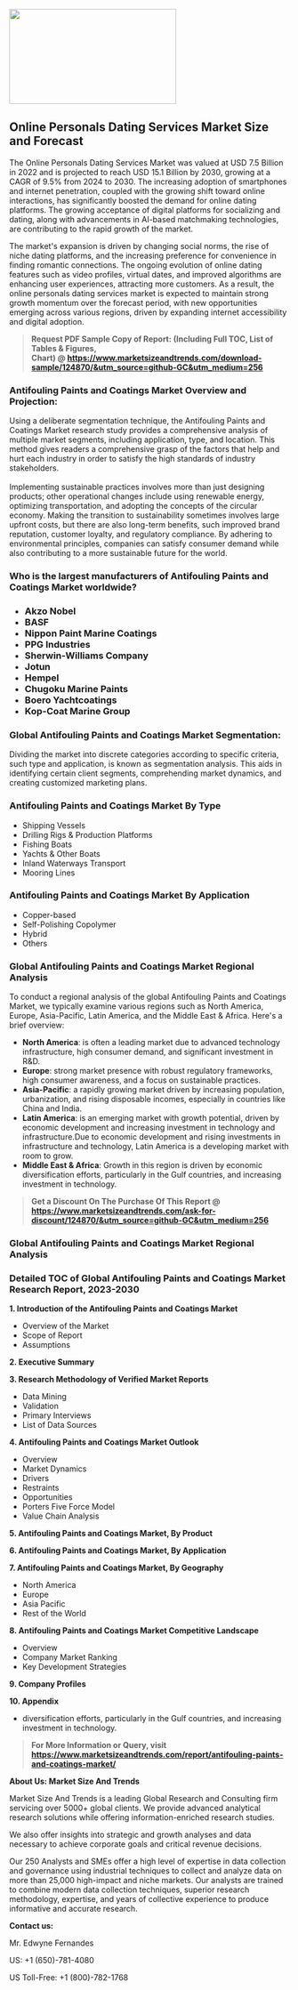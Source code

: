 <p><img class="alignnone size-medium wp-image-20088" src="https://ffe5etoiles.com/wp-content/uploads/2024/12/MST1-300x171.png" alt="" width="300" height="171" /></p><h2>Online Personals Dating Services Market Size and Forecast</h2><p>The Online Personals Dating Services Market was valued at USD 7.5 Billion in 2022 and is projected to reach USD 15.1 Billion by 2030, growing at a CAGR of 9.5% from 2024 to 2030. The increasing adoption of smartphones and internet penetration, coupled with the growing shift toward online interactions, has significantly boosted the demand for online dating platforms. The growing acceptance of digital platforms for socializing and dating, along with advancements in AI-based matchmaking technologies, are contributing to the rapid growth of the market.</p><p>The market's expansion is driven by changing social norms, the rise of niche dating platforms, and the increasing preference for convenience in finding romantic connections. The ongoing evolution of online dating features such as video profiles, virtual dates, and improved algorithms are enhancing user experiences, attracting more customers. As a result, the online personals dating services market is expected to maintain strong growth momentum over the forecast period, with new opportunities emerging across various regions, driven by expanding internet accessibility and digital adoption.</p></p><blockquote id="" class=""><strong>Request PDF Sample Copy of Report: (Including Full TOC, List of Tables &amp; Figures, Chart)&nbsp;@&nbsp;<strong><a href="https://www.marketsizeandtrends.com/download-sample/124870/&utm_source=github-GC&utm_medium=256" target="_blank">https://www.marketsizeandtrends.com/download-sample/124870/&utm_source=github-GC&utm_medium=256</a></strong></strong></blockquote><h3 id="" class="">Antifouling Paints and Coatings Market&nbsp;Overview and Projection:</h3><p id="" class="">Using a deliberate segmentation technique, the Antifouling Paints and Coatings Market research study provides a comprehensive analysis of multiple market segments, including application, type, and location. This method gives readers a comprehensive grasp of the factors that help and hurt each industry in order to satisfy the high standards of industry stakeholders. <br /> <br />Implementing sustainable practices involves more than just designing products; other operational changes include using renewable energy, optimizing transportation, and adopting the concepts of the circular economy. Making the transition to sustainability sometimes involves large upfront costs, but there are also long-term benefits, such improved brand reputation, customer loyalty, and regulatory compliance. By adhering to environmental principles, companies can satisfy consumer demand while also contributing to a more sustainable future for the world.</p><h3 id="" class="">Who is the largest manufacturers of&nbsp;Antifouling Paints and Coatings Market worldwide?</h3><h3 class=""><p><ul><li>Akzo Nobel </li><li> BASF </li><li> Nippon Paint Marine Coatings </li><li> PPG Industries </li><li> Sherwin-Williams Company </li><li> Jotun </li><li> Hempel </li><li> Chugoku Marine Paints </li><li> Boero Yachtcoatings </li><li> Kop-Coat Marine Group</li></ul></p></h3><h3 id="" class="">Global&nbsp;Antifouling Paints and Coatings Market Segmentation:</h3><p id="" class="">Dividing the market into discrete categories according to specific criteria, such type and application, is known as segmentation analysis. This aids in identifying certain client segments, comprehending market dynamics, and creating customized marketing plans.</p><h3 id="" class="">Antifouling Paints and Coatings Market&nbsp;By Type</h3><p><p><ul><li>Shipping Vessels </li><li> Drilling Rigs & Production Platforms </li><li> Fishing Boats </li><li> Yachts & Other Boats </li><li> Inland Waterways Transport </li><li> Mooring Lines</p></li></ul></p></p><h3 id="" class="">Antifouling Paints and Coatings Market&nbsp;By Application</h3><p class=""><p><ul><li>Copper-based </li><li> Self-Polishing Copolymer </li><li> Hybrid </li><li> Others</li></ul></p></p><h3 id="" class="">Global Antifouling Paints and Coatings Market Regional Analysis</h3><p id="" class="">To conduct a regional analysis of the global Antifouling Paints and Coatings Market, we typically examine various regions such as North America, Europe, Asia-Pacific, Latin America, and the Middle East &amp; Africa. Here's a brief overview:</p><ul><li><strong>North America</strong>: is often a leading market due to advanced technology infrastructure, high consumer demand, and significant investment in R&amp;D.</li><li><strong>Europe</strong>: strong market presence with robust regulatory frameworks, high consumer awareness, and a focus on sustainable practices.</li><li><strong>Asia-Pacific</strong>: a rapidly growing market driven by increasing population, urbanization, and rising disposable incomes, especially in countries like China and India.</li><li><strong>Latin America</strong>: is an emerging market with growth potential, driven by economic development and increasing investment in technology and infrastructure.Due to economic development and rising investments in infrastructure and technology, Latin America is a developing market with room to grow.</li><li><strong>Middle East &amp; Africa</strong>: Growth in this region is driven by economic diversification efforts, particularly in the Gulf countries, and increasing investment in technology.</li></ul><blockquote id="" class=""><strong>Get a Discount On The Purchase Of This Report @ <strong><a href="https://www.marketsizeandtrends.com/ask-for-discount/124870/&utm_source=github-GC&utm_medium=256" target="_blank">https://www.marketsizeandtrends.com/ask-for-discount/124870/&utm_source=github-GC&utm_medium=256</a></strong></strong></blockquote><h3 id="" class="">Global Antifouling Paints and Coatings Market Regional Analysis</h3><h3 id="" class="">Detailed TOC of Global Antifouling Paints and Coatings Market Research Report, 2023-2030</h3><p id="" class=""><strong>1. Introduction of the Antifouling Paints and Coatings Market</strong></p><ul><li>Overview of the Market</li><li>Scope of Report</li><li>Assumptions</li></ul><p id="" class=""><strong>2. Executive Summary</strong></p><p id="" class=""><strong>3. Research Methodology of Verified Market Reports</strong></p><ul><li>Data Mining</li><li>Validation</li><li>Primary Interviews</li><li>List of Data Sources</li></ul><p id="" class=""><strong>4. Antifouling Paints and Coatings Market Outlook</strong></p><ul><li>Overview</li><li>Market Dynamics</li><li>Drivers</li><li>Restraints</li><li>Opportunities</li><li>Porters Five Force Model</li><li>Value Chain Analysis</li></ul><p id="" class=""><strong>5. Antifouling Paints and Coatings Market, By Product</strong></p><p id="" class=""><strong>6. Antifouling Paints and Coatings Market, By Application</strong></p><p id="" class=""><strong>7. Antifouling Paints and Coatings Market, By Geography</strong></p><ul><li>North America</li><li>Europe</li><li>Asia Pacific</li><li>Rest of the World</li></ul><p id="" class=""><strong>8. Antifouling Paints and Coatings Market Competitive Landscape</strong></p><ul><li>Overview</li><li>Company Market Ranking</li><li>Key Development Strategies</li></ul><p id="" class=""><strong>9. Company Profiles</strong></p><p id="" class=""><strong>10. Appendix</strong></p><ul><li>diversification efforts, particularly in the Gulf countries, and increasing investment in technology.</li></ul><blockquote id="" class=""><strong>For More Information or Query, visit <strong><strong><a href="https://www.marketsizeandtrends.com/report/antifouling-paints-and-coatings-market/" target="_blank">https://www.marketsizeandtrends.com/report/antifouling-paints-and-coatings-market/</a></strong></strong></strong></blockquote><p id="" class=""><strong>About Us: Market Size And Trends</strong></p><p id="" class="">Market Size And Trends is a leading Global Research and Consulting firm servicing over 5000+ global clients. We provide advanced analytical research solutions while offering information-enriched research studies.</p><p id="" class="">We also offer insights into strategic and growth analyses and data necessary to achieve corporate goals and critical revenue decisions.</p><p id="" class="">Our 250 Analysts and SMEs offer a high level of expertise in data collection and governance using industrial techniques to collect and analyze data on more than 25,000 high-impact and niche markets. Our analysts are trained to combine modern data collection techniques, superior research methodology, expertise, and years of collective experience to produce informative and accurate research.</p><p id="" class=""><strong>Contact us:</strong></p><p id="" class="">Mr. Edwyne Fernandes</p><p id="" class="">US: +1 (650)-781-4080</p><p id="" class="">US Toll-Free: +1 (800)-782-1768</p>
